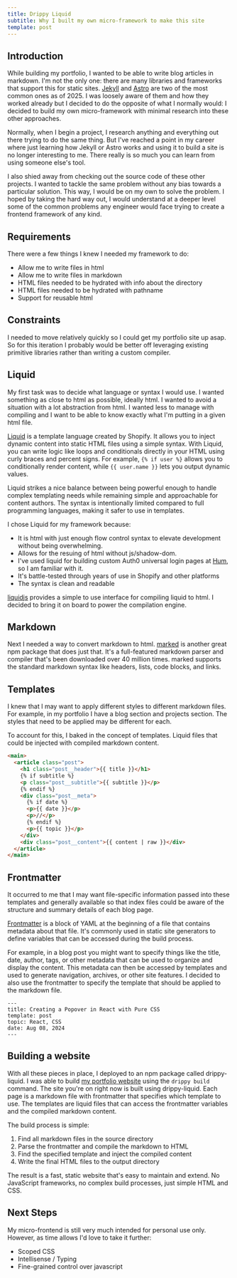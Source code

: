 ```yaml
---
title: Drippy Liquid
subtitle: Why I built my own micro-framework to make this site
template: post
---
```


## Introduction

While building my portfolio, I wanted to be able to write blog articles in markdown. I'm not the only one: there are many libraries and frameworks that support this for static sites. [Jekyll](https://jekyllrb.com/) and [Astro](https://astro.build/) are two of the most common ones as of 2025. I was loosely aware of them and how they worked already but I decided to do the opposite of what I normally would: I decided to build my own micro-framework with minimal research into these other approaches.

Normally, when I begin a project, I research anything and everything out there trying to do the same thing. But I've reached a point in my career where just learning how Jekyll or Astro works and using it to build a site is no longer interesting to me. There really is so much you can learn from using someone else's tool.

I also shied away from checking out the source code of these other projects. I wanted to tackle the same problem without any bias towards a particular solution. This way, I would be on my own to solve the problem. I hoped by taking the hard way out, I would understand at a deeper level some of the common problems any engineer would face trying to create a frontend framework of any kind.

## Requirements

There were a few things I knew I needed my framework to do:

- Allow me to write files in html
- Allow me to write files in markdown
- HTML files needed to be hydrated with info about the directory
- HTML files needed to be hydrated with pathname
- Support for reusable html

## Constraints

I needed to move relatively quickly so I could get my portfolio site up asap. So for this iteration I probably would be better off leveraging existing primitive libraries rather than writing a custom compiler.

## Liquid

My first task was to decide what language or syntax I would use. I wanted something as close to html as possible, ideally html. I wanted to avoid a situation with a lot abstraction from html. I wanted less to manage with compiling and I want to be able to know exactly what I'm putting in a given html file.

[Liquid](https://shopify.github.io/liquid/) is a template language created by Shopify. It allows you to inject dynamic content into static HTML files using a simple syntax. With Liquid, you can write logic like loops and conditionals directly in your HTML using curly braces and percent signs. For example, `{% if user %}` allows you to conditionally render content, while `{{ user.name }}` lets you output dynamic values.

Liquid strikes a nice balance between being powerful enough to handle complex templating needs while remaining simple and approachable for content authors. The syntax is intentionally limited compared to full programming languages, making it safer to use in templates.

I chose Liquid for my framework because:

- It is html with just enough flow control syntax to elevate development without being overwhelming.
- Allows for the resuing of html without js/shadow-dom.
- I've used liquid for building custom Auth0 universal login pages at [Hum](https://www.humcapital.com), so I am familiar with it.
- It's battle-tested through years of use in Shopify and other platforms
- The syntax is clean and readable

[liquidjs](https://liquidjs.com/) provides a simple to use interface for compiling liquid to html. I decided to bring it on board to power the compilation engine.

## Markdown

Next I needed a way to convert markdown to html. [marked](https://marked.js.org/) is another great npm package that does just that. It's a full-featured markdown parser and compiler that's been downloaded over 40 million times. marked supports the standard markdown syntax like headers, lists, code blocks, and links.

## Templates

I knew that I may want to apply different styles to different markdown files. For example, in my portfolio I have a blog section and projects section. The styles that need to be applied may be different for each.

To account for this, I baked in the concept of templates. Liquid files that could be injected with compiled markdown content.

```html
<main>
  <article class="post">
    <h1 class="post__header">{{ title }}</h1>
    {% if subtitle %}
    <p class="post__subtitle">{{ subtitle }}</p>
    {% endif %}
    <div class="post__meta">
      {% if date %}
      <p>{{ date }}</p>
      <p>//</p>
      {% endif %}
      <p>{{ topic }}</p>
    </div>
    <div class="post__content">{{ content | raw }}</div>
  </article>
</main>
```

## Frontmatter

It occurred to me that I may want file-specific information passed into these templates and generally available so that index files could be aware of the structure and summary details of each blog page.

[Frontmatter](https://jekyllrb.com/docs/front-matter/) is a block of YAML at the beginning of a file that contains metadata about that file. It's commonly used in static site generators to define variables that can be accessed during the build process.

For example, in a blog post you might want to specify things like the title, date, author, tags, or other metadata that can be used to organize and display the content. This metadata can then be accessed by templates and used to generate navigation, archives, or other site features. I decided to also use the frontmatter to specify the template that should be applied to the markdown file.

```
---
title: Creating a Popover in React with Pure CSS
template: post
topic: React, CSS
date: Aug 08, 2024
---
```

## Building a website

With all these pieces in place, I deployed to an npm package called drippy-liquid. I was able to build [my portfolio website](https://github.com/mikofo/portfolio) using the `drippy build` command. The site you're on right now is built using drippy-liquid. Each page is a markdown file with frontmatter that specifies which template to use. The templates are liquid files that can access the frontmatter variables and the compiled markdown content.

The build process is simple:

1. Find all markdown files in the source directory
2. Parse the frontmatter and compile the markdown to HTML
3. Find the specified template and inject the compiled content
4. Write the final HTML files to the output directory

The result is a fast, static website that's easy to maintain and extend. No JavaScript frameworks, no complex build processes, just simple HTML and CSS.

## Next Steps

My micro-frontend is still very much intended for personal use only. However, as time allows I'd love to take it further:

- Scoped CSS
- Intellisense / Typing
- Fine-grained control over javascript
